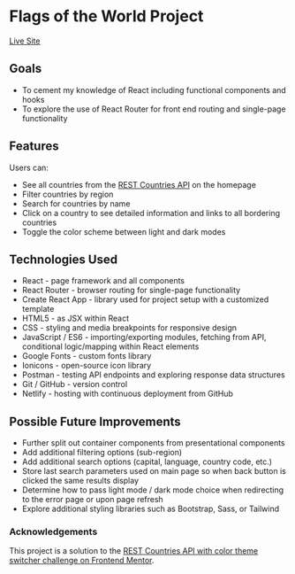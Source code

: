 # Flags of the World Project

[Live Site](https://flagsoftheworld-afink.netlify.app)

## Goals
- To cement my knowledge of React including functional components and hooks
- To explore the use of React Router for front end routing and single-page functionality

## Features
Users can:
- See all countries from the [REST Countries API](https://restcountries.com) on the homepage
- Filter countries by region
- Search for countries by name
- Click on a country to see detailed information and links to all bordering countries
- Toggle the color scheme between light and dark modes

## Technologies Used
- React - page framework and all components
- React Router - browser routing for single-page functionality
- Create React App - library used for project setup with a customized template
- HTML5 - as JSX within React
- CSS - styling and media breakpoints for responsive design
- JavaScript / ES6 - importing/exporting modules, fetching from API, conditional logic/mapping within React elements
- Google Fonts - custom fonts library
- Ionicons - open-source icon library
- Postman - testing API endpoints and exploring response data structures
- Git / GitHub - version control
- Netlify - hosting with continuous deployment from GitHub

## Possible Future Improvements
- Further split out container components from presentational components
- Add additional filtering options (sub-region)
- Add additional search options (capital, language, country code, etc.)
- Store last search parameters used on main page so when back button is clicked the same results display
- Determine how to pass light mode / dark mode choice when redirecting to the error page or upon page refresh
- Explore additional styling libraries such as Bootstrap, Sass, or Tailwind

### Acknowledgements
This project is a solution to the [REST Countries API with color theme switcher challenge on Frontend Mentor](https://www.frontendmentor.io/challenges/rest-countries-api-with-color-theme-switcher-5cacc469fec04111f7b848ca).
